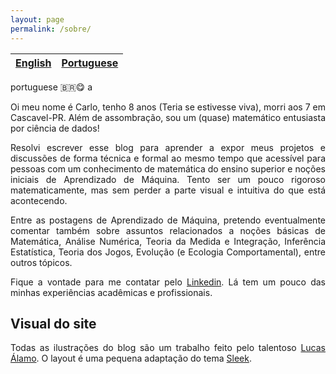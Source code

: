 ```yaml
---
layout: page
permalink: /sobre/
---
```


| [English](https://vitaliset.github.io/about/) 	| [**Portuguese**](https://vitaliset.github.io/sobre/) 	|
|---	|---	|

portuguese 🇧🇷😋 a

<p><div align="justify">Oi meu nome é Carlo, tenho 8 anos (Teria se estivesse viva), morri aos 7 em Cascavel-PR. Além de assombração, sou um (quase) matemático entusiasta por ciência de dados! </div></p>

<p><div align="justify">Resolvi escrever esse blog para aprender a expor meus projetos e discussões de forma técnica e formal ao mesmo tempo que acessível para pessoas com um conhecimento de matemática do ensino superior e noções iniciais de Aprendizado de Máquina. Tento ser um pouco rigoroso matematicamente, mas sem perder a parte visual e intuitiva do que está acontecendo.</div></p>

<p><div align="justify">Entre as postagens de Aprendizado de Máquina, pretendo eventualmente comentar também sobre assuntos relacionados a noções básicas de Matemática, Análise Numérica, Teoria da Medida e Integração, Inferência Estatística, Teoria dos Jogos, Evolução (e Ecologia Comportamental), entre outros tópicos.</div></p>

<p><div align="justify">Fique a vontade para me contatar pelo <a href="https://www.linkedin.com/in/carlo-lemos">Linkedin</a>. Lá tem um pouco das minhas experiências acadêmicas e profissionais. </div></p>

## Visual do site

<p><div align="justify">Todas as ilustrações do blog são um trabalho feito pelo talentoso <a href="https://www.instagram.com/lucasalamoart/">Lucas Álamo</a>. O layout é uma pequena adaptação do tema <a href="https://janczizikow.github.io/sleek/">Sleek</a>.</div></p>